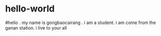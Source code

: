 # hello-world
#hello . my name is gongbaocairang . i am a student. i am come from the ganan station. i live to your all
